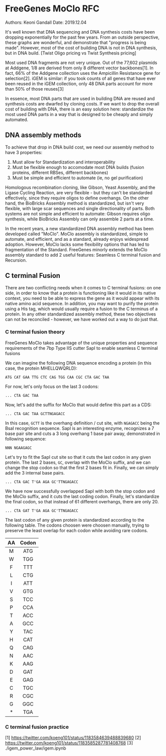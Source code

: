 # FreeGenes MoClo RFC
Authors: Keoni Gandall
Date: 2019.12.04

It's well known that DNA sequencing and DNA synthesis costs have been dropping exponentially for the past few years. From an outside perspective, these graphs are wonderful, and demonstrate that "progress is being made". However, most of the cost of building DNA is not in DNA synthesis, but in DNA build. [Twist Oligo pricing vs Twist Synthesis pricing]

Most used DNA fragments are not very unique. Out of the 77,602 plasmids at Addgene, 1/8 are derived from only 8 different vector backbones[1]. In fact, 66% of the Addgene collection uses the Ampicillin Resistance gene for selection[2]. iGEM is similar: if you took counts of all genes that have ever been reused in the iGEM collection, only 48 DNA parts account for more than 50% of those reuses[3]

In essence, most DNA parts that are used in building DNA are reused and synthesis costs are dwarfed by cloning costs. If we want to drop the overall cost of building with DNA, there is an easy solution here: standardize the most used DNA parts in a way that is designed to be cheaply and simply automated.

## DNA assembly methods

To achieve that drop in DNA build cost, we need our assembly method to have 3 properties:
1. Must allow for Standardization and interoperability
2. Must be flexible enough to accomodate most DNA builds (fusion proteins, different RBSes, different backbones)
3. Must be simple and efficient to automate (ie, no gel purification)

Homologous recombination cloning, like Gibson, Yeast Assembly, and the Ligase Cycling Reaction, are very flexible - but they can't be standarded effectively, since they require oligos to define overhangs. On the other hand, the BioBricks Assembly method is standardized, but isn't very flexible, with large scar sequences and single directionality of parts. Both systems are not simple and efficient to automate: Gibson requires oligo synthesis, while BioBricks Assembly can only assemble 2 parts at a time. 

In the recent years, a new standardized DNA assembly method has been developed called "MoClo". MoClo assembly is standardized, simple to automate, and efficient, and as a standard, already enjoys widespread adoption. However, MoClo lacks some flexibility options that has led to fragmentation of the Standard. FreeGenes minorly extends the MoClo assembly standard to add 2 useful features: Seamless C terminal fusion and Recursion.

## C terminal Fusion
There are two conflicting needs when it comes to C terminal fusions: on one side, in order to know that a protein is functioning like it would in its native context, you need to be able to express the gene as it would appear with its native amino acid sequence. In addition, you may want to purify the protein using a His tag, which would usually require a fusion to the C terminus of a protein. In any other standardized assembly method, these two objectives can not be reconciled - however, we have worked out a way to do just that. 


### C terminal fusion theory

FreeGenes MoClo takes advantage of the unique properties and sequence requirements of the 7bp Type IIS cutter SapI to enable seamless C terminal fusions

We can imagine the following DNA sequence encoding a protein (in this case, the protein MHELLQWQRLD):

`ATG CAT GAA TTG CTC CAG TGG CAA CGC CTA GAC TAA`

For now, let's only focus on the last 3 codons:

`... CTA GAC TAA`

Now, let's add the suffix for MoClo that would define this part as a CDS:

`... CTA GAC TAA GCTTNGAGACC`

In this case, `GCTT` is the overhang definition / cut site, with `NGAGACC` being the BsaI recognition sequence. SapI is an interesting enzyme, recognizes a 7 base pair site and cuts a 3 long overhang 1 base pair away, demonstrated in following sequence:

`NNN NGAAGAGC`

Let's try to fit the SapI cut site so that it cuts the last codon in any given protein. The last 2 bases, `GC`, overlap with the MoClo suffix, and we can change the stop codon so that the first 2 bases fit in. Finally, we can simply add the 3 internal base pairs.

`... CTA GAC T'GA AGA GC'TTNGAGACC`

We have now successfully overlapped SapI with both the stop codon and the MoClo suffix, and it cuts the last coding codon. Finally, let's standardize the final codon, so that instead of 61 different overhangs, there are only 20.

`... CTA GAT T'GA AGA GC'TTNGAGACC`

The last codon of any given protein is standardized according to the following table. The codons choosen were choosen manually, trying to preserve the least overlap for each codon while avoiding rare codons.

| AA | Codon |
|:--:|:-----:|
|  M |  ATG  |
|  W |  TGG  |
|  F |  TTT  |
|  L |  CTG  |
|  I |  ATT  |
|  V |  GTG  |
|  S |  TCC  |
|  P |  CCA  |
|  T |  ACC  |
|  A |  GCC  |
|  Y |  TAC  |
|  H |  CAT  |
|  Q |  CAG  |
|  N |  AAC  |
|  K |  AAG  |
|  D |  GAT  |
|  E |  GAG  |
|  C |  TGC  |
|  R |  CGC  |
|  G |  GGC  |
|  * |  TGA  |

### C terminal fusion practice




[1] https://twitter.com/koeng101/status/1183584639488839680
[2] https://twitter.com/koeng101/status/1183585287781408768
[3] ./igem_power_law/igem.ipynb


